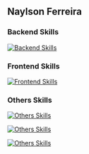 ## Naylson Ferreira

### Backend Skills
[![Backend Skills](https://skillicons.dev/icons?i=nodejs,python,fastapi,django,nestjs,rabbitmq&theme=dark)](https://skillicons.dev)

### Frontend Skills
[![Frontend Skills](https://skillicons.dev/icons?i=nextjs,react,js,ts,html,css,angular&theme=dark)](https://skillicons.dev)

### Others Skills

[![Others Skills](https://skillicons.dev/icons?i=vscode,figma,grafana,postman,prometheus,linux&theme=dark)](https://skillicons.dev)

[![Others Skills](https://skillicons.dev/icons?i=kubernetes,docker,jenkins,github,git,githubactions,gitlab,nginx&theme=dark)](https://skillicons.dev)

[![Others Skills](https://skillicons.dev/icons?i=postgres,mysql,redis,mongo,sqlite&theme=dark)](https://skillicons.dev)

